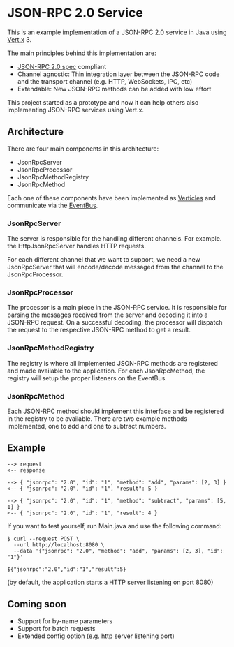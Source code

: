# JSON-RPC 2.0 Service

This is an example implementation of a JSON-RPC 2.0 service in Java using 
[Vert.x](https://vertx.io/) 3.

The main principles behind this implementation are:
- [JSON-RPC 2.0 spec](https://www.jsonrpc.org/specification) compliant
- Channel agnostic: Thin integration layer between the JSON-RPC code and the transport channel 
(e.g. HTTP, WebSockets, IPC, etc)
- Extendable: New JSON-RPC methods can be added with low effort

This project started as a prototype and now it can help others also implementing JSON-RPC services 
using Vert.x.

## Architecture
There are four main components in this architecture: 
- JsonRpcServer
- JsonRpcProcessor
- JsonRpcMethodRegistry
- JsonRpcMethod

Each one of these components have been implemented as 
[Verticles](https://vertx.io/docs/vertx-core/java/#_verticles) and communicate via the 
[EventBus](https://vertx.io/docs/vertx-core/java/#_verticles).

### JsonRpcServer
The server is responsible for the handling different channels. For example. the HttpJsonRpcServer 
handles HTTP requests.

For each different channel that we want to support, we need a new JsonRpcServer that will 
encode/decode messaged from the channel to the JsonRpcProcessor.

### JsonRpcProcessor
The processor is a main piece in the JSON-RPC service. It is responsible for parsing the messages 
received from the server and decoding it into a JSON-RPC request. On a successful decoding, the 
processor will dispatch the request to the respective JSON-RPC method to get a result.

### JsonRpcMethodRegistry
The registry is where all implemented JSON-RPC methods are registered and made available to the
application. For each JsonRpcMethod, the registry will setup the proper listeners on the EventBus.

### JsonRpcMethod
Each JSON-RPC method should implement this interface and be registered in the registry to be available.
There are two example methods implemented, one to add and one to subtract numbers.

## Example
```
--> request
<-- response

--> { "jsonrpc": "2.0", "id": "1", "method": "add", "params": [2, 3] }
<-- { "jsonrpc": "2.0", "id": "1", "result": 5 }

--> { "jsonrpc": "2.0", "id": "1", "method": "subtract", "params": [5, 1] }
<-- { "jsonrpc": "2.0", "id": "1", "result": 4 }
```

If you want to test yourself, run Main.java and use the following command:
```
$ curl --request POST \
  --url http://localhost:8080 \
  --data '{"jsonrpc": "2.0", "method": "add", "params": [2, 3], "id": "1"}'

${"jsonrpc":"2.0","id":"1","result":5}
```
(by default, the application starts a HTTP server listening on port 8080)

## Coming soon
- Support for by-name parameters
- Support for batch requests
- Extended config option (e.g. http server listening port)